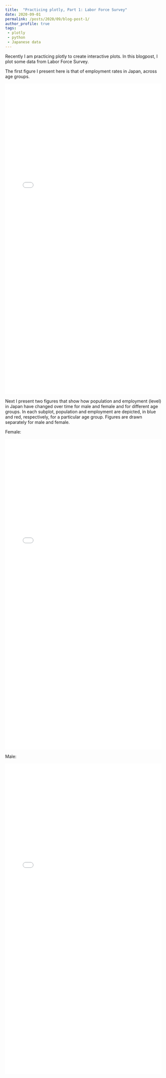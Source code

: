 ```yaml
---
title:  "Practicing plotly, Part 1: Labor Force Survey"
date: 2020-09-01
permalink: /posts/2020/09/blog-post-1/
author_profile: true
tags: 
 - plotly
 - python
 - Japanese data
---
```


Recently I am practicing plotly to create interactive plots. In this blogpost, I plot some data from Labor Force Survey.

The first figure I present here is that of employment rates in Japan, across age groups. 

<iframe id="igraph" scrolling="no" style="border:none;" seamless="seamless" src="/files/fig-2020-09-01-blog-post-1/fig_erate_FM_by_age.html" height="1000"  width="100%"></iframe>



Next I present two figures that show how population and employment (level) in Japan have changed over time for male and female and for different age groups. In each subplot, population and employment are depicted, in blue and red, respectively, for a particular age group. Figures are drawn separately for male and female.



Female:
<iframe id="igraph" scrolling="no" style="border:none;" seamless="seamless" src="/files/fig-2020-09-01-blog-post-1/fig_female_emp_and_pop_by_age.html" height="1000"  width="100%"></iframe>

Male:
<iframe id="igraph" scrolling="no" style="border:none;" seamless="seamless" src="/files/fig-2020-09-01-blog-post-1/fig_male_emp_and_pop_by_age.html" height="1000" width="100%"></iframe>








